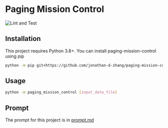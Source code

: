 # Paging Mission Control

![Lint and Test](https://github.com/jonathan-d-zhang/paging-mission-control/actions/workflows/lint-test.yaml/badge.svg)

## Installation
This project requires Python 3.8+. You can install paging-mission-control using pip
```bash
python -m pip git+https://github.com/jonathan-d-zhang/paging-mission-control.git
```

## Usage
```bash
python -m paging_mission_control [input_data_file]
```

## Prompt

The prompt for this project is in [prompt.md](prompt.md)
